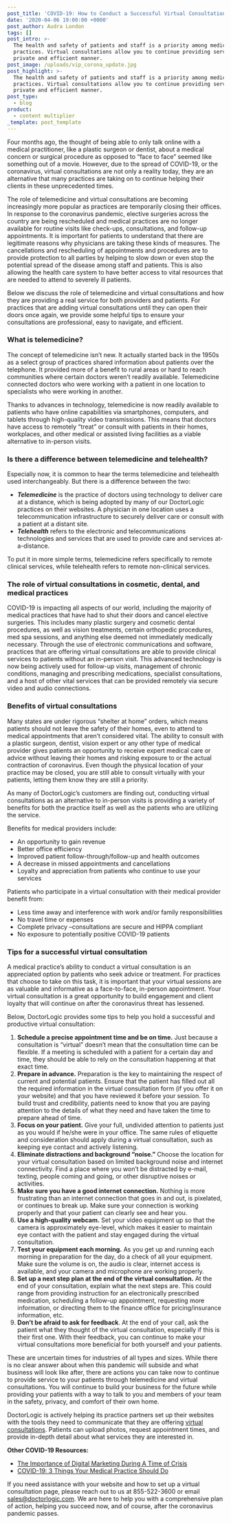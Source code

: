 ```yaml
---
post_title: 'COVID-19: How to Conduct a Successful Virtual Consultation'
date: '2020-04-06 19:00:00 +0000'
post_author: Audra London
tags: []
post_intro: >-
  The health and safety of patients and staff is a priority among medical
  practices. Virtual consultations allow you to continue providing service in a
  private and efficient manner.
post_image: /uploads/vip_corona_update.jpg
post_highlight: >-
  The health and safety of patients and staff is a priority among medical
  practices. Virtual consultations allow you to continue providing service in a
  private and efficient manner.
post_type:
  - blog
product:
  - content multiplier
_template: post_template
---
```


Four months ago, the thought of being able to only talk online with a medical practitioner, like a plastic surgeon or dentist, about a medical concern or surgical procedure as opposed to “face to face” seemed like something out of a movie. However, due to the spread of COVID-19, or the coronavirus, virtual consultations are not only a reality today, they are an alternative that many practices are taking on to continue helping their clients in these unprecedented times.

The role of telemedicine and virtual consultations are becoming increasingly more popular as practices are temporarily closing their offices. In response to the coronavirus pandemic, elective surgeries across the country are being rescheduled and medical practices are no longer available for routine visits like check-ups, consultations, and follow-up appointments. It is important for patients to understand that there are legitimate reasons why physicians are taking these kinds of measures. The cancellations and rescheduling of appointments and procedures are to provide protection to all parties by helping to slow down or even stop the potential spread of the disease among staff and patients. This is also allowing the health care system to have better access to vital resources that are needed to attend to severely ill patients.

Below we discuss the role of telemedicine and virtual consultations and how they are providing a real service for both providers and patients. For practices that are adding virtual consultations until they can open their doors once again, we provide some helpful tips to ensure your consultations are professional, easy to navigate, and efficient.

### **What is telemedicine?**

The concept of telemedicine isn’t new. It actually started back in the 1950s as a select group of practices shared information about patients over the telephone. It provided more of a benefit to rural areas or hard to reach communities where certain doctors weren’t readily available. Telemedicine connected doctors who were working with a patient in one location to specialists who were working in another.

Thanks to advances in technology, telemedicine is now readily available to patients who have online capabilities via smartphones, computers, and tablets through high-quality video transmissions. This means that doctors have access to remotely “treat” or consult with patients in their homes, workplaces, and other medical or assisted living facilities as a viable alternative to in-person visits.

### **Is there a difference between telemedicine and telehealth?**

Especially now, it is common to hear the terms telemedicine and telehealth used interchangeably. But there is a difference between the two:

* **_Telemedicine_** is the practice of doctors using technology to deliver care at a distance, which is being adopted by many of our DoctorLogic practices on their websites. A physician in one location uses a telecommunication infrastructure to securely deliver care or consult with a patient at a distant site.
* **_Telehealth_** refers to the electronic and telecommunications technologies and services that are used to provide care and services at-a-distance.

To put it in more simple terms, telemedicine refers specifically to remote clinical services, while telehealth refers to remote non-clinical services.

### **The role of virtual consultations in cosmetic, dental, and medical practices**

COVID-19 is impacting all aspects of our world, including the majority of medical practices that have had to shut their doors and cancel elective surgeries. This includes many plastic surgery and cosmetic dental procedures, as well as vision treatments, certain orthopedic procedures, med spa sessions, and anything else deemed not immediately medically necessary. Through the use of electronic communications and software, practices that are offering virtual consultations are able to provide clinical services to patients without an in-person visit. This advanced technology is now being actively used for follow-up visits, management of chronic conditions, managing and prescribing medications, specialist consultations, and a host of other vital services that can be provided remotely via secure video and audio connections.

### **Benefits of virtual consultations**

Many states are under rigorous “shelter at home” orders, which means patients should not leave the safety of their homes, even to attend to medical appointments that aren’t considered vital. The ability to consult with a plastic surgeon, dentist, vision expert or any other type of medical provider gives patients an opportunity to receive expert medical care or advice without leaving their homes and risking exposure to or the actual contraction of coronavirus. Even though the physical location of your practice may be closed, you are still able to consult virtually with your patients, letting them know they are still a priority.

As many of DoctorLogic’s customers are finding out, conducting virtual consultations as an alternative to in-person visits is providing a variety of benefits for both the practice itself as well as the patients who are utilizing the service.

Benefits for medical providers include:

* An opportunity to gain revenue
* Better office efficiency
* Improved patient follow-through/follow-up and health outcomes
* A decrease in missed appointments and cancellations
* Loyalty and appreciation from patients who continue to use your services

Patients who participate in a virtual consultation with their medical provider benefit from:

* Less time away and interference with work and/or family responsibilities
* No travel time or expenses
* Complete privacy –consultations are secure and HIPPA compliant
* No exposure to potentially positive COVID-19 patients

### **Tips for a successful virtual consultation**

A medical practice’s ability to conduct a virtual consultation is an appreciated option by patients who seek advice or treatment. For practices that choose to take on this task, it is important that your virtual sessions are as valuable and informative as a face-to-face, in-person appointment. Your virtual consultation is a great opportunity to build engagement and client loyalty that will continue on after the coronavirus threat has lessened.

Below, DoctorLogic provides some tips to help you hold a successful and productive virtual consultation:

1. **Schedule a precise appointment time and be on time.** Just because a consultation is “virtual” doesn’t mean that the consultation time can be flexible. If a meeting is scheduled with a patient for a certain day and time, they should be able to rely on the consultation happening at that exact time.
2. **Prepare in advance.** Preparation is the key to maintaining the respect of current and potential patients. Ensure that the patient has filled out all the required information in the virtual consultation form (if you offer it on your website) and that you have reviewed it before your session. To build trust and credibility, patients need to know that you are paying attention to the details of what they need and have taken the time to prepare ahead of time.
3. **Focus on your patient.** Give your full, undivided attention to patients just as you would if he/she were in your office. The same rules of etiquette and consideration should apply during a virtual consultation, such as keeping eye contact and actively listening.
4. **Eliminate distractions and background “noise.”** Choose the location for your virtual consultation based on limited background noise and internet connectivity. Find a place where you won’t be distracted by e-mail, texting, people coming and going, or other disruptive noises or activities.
5. **Make sure you have a good internet connection.** Nothing is more frustrating than an internet connection that goes in and out, is pixelated, or continues to break up. Make sure your connection is working properly and that your patient can clearly see and hear you.
6. **Use a high-quality webcam.** Set your video equipment up so that the camera is approximately eye-level, which makes it easier to maintain eye contact with the patient and stay engaged during the virtual consultation.
7. **Test your equipment each morning.** As you get up and running each morning in preparation for the day, do a check of all your equipment. Make sure the volume is on, the audio is clear, internet access is available, and your camera and microphone are working properly.
8. **Set up a next step plan at the end of the virtual consultation.** At the end of your consultation, explain what the next steps are. This could range from providing instruction for an electronically prescribed medication, scheduling a follow-up appointment, requesting more information, or directing them to the finance office for pricing/insurance information, etc.
9. **Don’t be afraid to ask for feedback**. At the end of your call, ask the patient what they thought of the virtual consultation, especially if this is their first one. With their feedback, you can continue to make your virtual consultations more beneficial for both yourself and your patients.

These are uncertain times for industries of all types and sizes. While there is no clear answer about when this pandemic will subside and what business will look like after, there are actions you can take now to continue to provide service to your patients through telemedicine and virtual consultations. You will continue to build your business for the future while providing your patients with a way to talk to you and members of your team in the safety, privacy, and comfort of their own home.

DoctorLogic is actively helping its practice partners set up their websites with the tools they need to communicate that they are offering [virtual consultations](https://vipplasticsurgery.com/virtual-consultations). Patients can upload photos, request appointment times, and provide in-depth detail about what services they are interested in.

**Other COVID-19 Resources:**

* [The Importance of Digital Marketing During A Time of Crisis](https://doctorlogic.com/blog/2020-03-26-covid-19-the-importance-of-digital-marketing-during-a-time-of-crisis.html)
* [COVID-19: 3 Things Your Medical Practice Should Do](https://doctorlogic.com/blog/2020-03-19covid-3-things-your-medical-practice.html)

If you need assistance with your website and how to set up a virtual consultation page, please reach out to us at 855-522-3600 or email [sales@doctorlogic.com](mailto:sales@doctorlogic.com). We are here to help you with a comprehensive plan of action, helping you succeed now, and of course, after the coronavirus pandemic passes.
